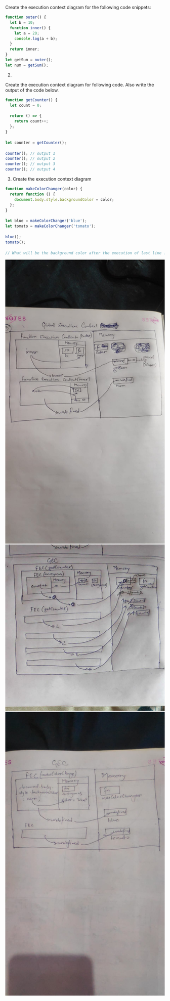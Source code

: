 Create the execution context diagram for the following code snippets:

```js
function outer() {
  let b = 10;
  function inner() {
    let a = 20;
    console.log(a + b);
  }
  return inner;
}
let getSum = outer();
let num = getSum();
```

2.

Create the execution context diagram for following code. Also write the output of the code below.

```js
function getCounter() {
  let count = 0;

  return () => {
    return count++;
  };
}

let counter = getCounter();

counter(); // output 1
counter(); // output 2 
counter(); // output 3
counter(); // output 4
```

3. Create the execution context diagram

```js
function makeColorChanger(color) {
  return function () {
    document.body.style.backgroundColor = color;
  };
}

let blue = makeColorChanger('blue');
let tomato = makeColorChanger('tomato'); 

blue();
tomato();

// What will be the background color after the execution of last line : Tomato
```
![alt text](./img/WhatsApp%20Image%202023-04-04%20at%2010.18.04%20AM.jpeg)
![alt text](./img/WhatsApp%20Image%202023-04-04%20at%2010.34.04%20AM.jpeg)
![alt text](./img/WhatsApp%20Image%202023-04-04%20at%2012.19.29%20PM.jpeg)


